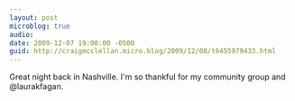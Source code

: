 ```yaml
---
layout: post
microblog: true
audio: 
date: 2009-12-07 19:00:00 -0500
guid: http://craigmcclellan.micro.blog/2009/12/08/t6455979433.html
---
```

Great night back in Nashville.  I'm so thankful for my community group and @laurakfagan.
